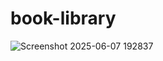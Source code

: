 # book-library


![Screenshot 2025-06-07 192837](https://github.com/user-attachments/assets/f9ad46fe-7afb-4b40-8473-3880065749ce)



